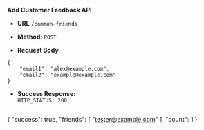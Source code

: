 **Add Customer Feedback API**

* **URL** `/common-friends`
* **Method:** `POST`

* **Request Body**

```
{
    "email1": "alex@example.com",
    "email2": "example@example.com"
}
```

* **Success Response:**  
  `HTTP_STATUS: 200`
  ```
{
    "success": true,
    "friends": [
        "tester@example.com"
    ],
    "count": 1
}
  ```

